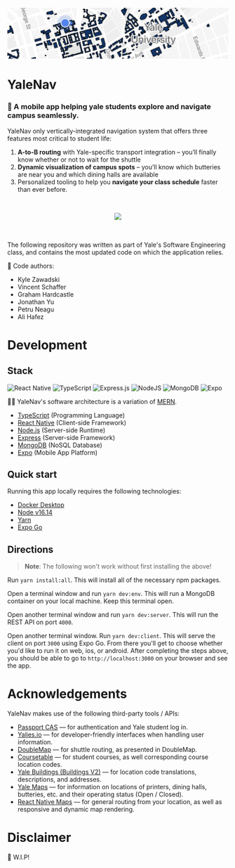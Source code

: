 ![header](.github/imgs/header.png)

# YaleNav

### 📱 A mobile app helping **yale** students explore and **navigate** campus seamlessly.

YaleNav only vertically-integrated navigation system that offers three features most critical to student life:

1. **A-to-B routing** with Yale-specific transport integration – you’ll finally know whether or not to wait for the shuttle
2. **Dynamic visualization of campus spots** – you’ll know which butteries are near you and which dining halls are available
3. Personalized tooling to help you **navigate your class schedule** faster than ever before.

&nbsp;

<kdb>
<p align="center">
<img style="border-radius:3%" width="200" src=".github/imgs/demo.gif"/>
</p>
</kbd>

&nbsp;

The following repository was written as part of Yale's Software Engineering class, and contains the most updated code on which the application relies.

👊 Code authors:

- Kyle Zawadski
- Vincent Schaffer
- Graham Hardcastle
- Jonathan Yu
- Petru Neagu
- Ali Hafez

# Development

## Stack

![React Native](https://img.shields.io/badge/react_native-%2320232a.svg?style=for-the-badge&logo=react&logoColor=%2361DAFB)
![TypeScript](https://img.shields.io/badge/typescript-%23007ACC.svg?style=for-the-badge&logo=typescript&logoColor=white)
![Express.js](https://img.shields.io/badge/express.js-%23404d59.svg?style=for-the-badge&logo=express&logoColor=%2361DAFB)
![NodeJS](https://img.shields.io/badge/node.js-6DA55F?style=for-the-badge&logo=node.js&logoColor=white)
![MongoDB](https://img.shields.io/badge/MongoDB-%234ea94b.svg?style=for-the-badge&logo=mongodb&logoColor=white)
![Expo](https://img.shields.io/badge/expo-1C1E24?style=for-the-badge&logo=expo&logoColor=#D04A37)

👨‍💻 YaleNav's software architecture is a variation of [MERN](https://www.mongodb.com/mern-stack).

- [TypeScript](https://www.typescriptlang.org/) (Programming Language)
- [React Native](https://reactnative.dev/) (Client-side Framework)
- [Node.js](https://nodejs.org/en/) (Server-side Runtime)
- [Express](https://expressjs.com/) (Server-side Framework)
- [MongoDB](https://www.mongodb.com/home) (NoSQL Database)
- [Expo](https://expo.dev/) (Mobile App Platform)

## Quick start

Running this app locally requires the following technologies:

- [Docker Desktop](https://www.docker.com/products/docker-desktop)
- [Node v16.14](https://nodejs.org/en/)
- [Yarn](https://classic.yarnpkg.com/lang/en/docs/install/)
- [Expo Go](https://expo.dev/client)

## Directions

> **Note**: The following won't work without first installing the above!

Run `yarn install:all`. This will install all of the necessary npm packages.

Open a terminal window and run `yarn dev:env`. This will run a MongoDB container on your local machine. Keep this terminal open.

Open another terminal window and run `yarn dev:server`. This will run the REST API on port `4000`.

Open another terminal window. Run `yarn dev:client`. This will serve the client on port `3000` using Expo Go. From there you'll get to choose whether you'd like to run it on web, ios, or android. After completing the steps above, you should be able to go to `http://localhost:3000` on your browser and see the app.

# Acknowledgements

YaleNav makes use of the following third-party tools / APIs:

- [Passport CAS](https://github.com/yale-swe/passport-cas) –– for authentication and Yale student log in.
- [Yalies.io](https://yalies.io/apidocs?) –– for developer-friendly interfaces when handling user information.
- [DoubleMap](https://yaleshuttle.doublemap.com/map/) –– for shuttle routing, as presented in DoubleMap.
- [Coursetable](https://www.coursetable.com/api) –– for student courses, as well corresponding course location codes.
- [Yale Buildings (Buildings V2)](https://developers.yale.edu/buildingsv2) –– for location code translations, descriptions, and addresses.
- [Yale Maps](https://map.yale.edu/?id=1910) –– for information on locations of printers, dining halls, butteries, etc. and their operating status (Open / Closed).
- [React Native Maps](https://github.com/react-native-maps/react-native-maps) –– for general routing from your location, as well as responsive and dynamic map rendering.

# Disclaimer

🚧 W.I.P!
